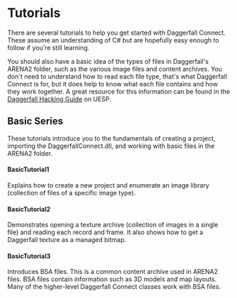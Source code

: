 # Tutorials #

There are several tutorials to help you get started with Daggerfall Connect. These assume an understanding of C# but are hopefully easy enough to follow if you're still learning.

You should also have a basic idea of the types of files in Daggerfall's ARENA2 folder, such as the various image files and content archives. You don't need to understand how to read each file type, that's what Daggerfall Connect is for, but it does help to know what each file contains and how they work together. A great resource for this information can be found in the [Daggerfall Hacking Guide](http://www.uesp.net/wiki/Daggerfall:Hacking_Guide) on UESP.

## Basic Series ##

These tutorials introduce you to the fundamentals of creating a project, importing the DaggerfallConnect.dll, and working with basic files in the ARENA2 folder.

#### BasicTutorial1 ####
Explains how to create a new project and enumerate an image library (collection of files of a specific image type).

#### BasicTutorial2 ####
Demonstrates opening a texture archive (collection of images in a single file) and reading each record and frame. It also shows how to get a Daggerfall texture as a managed bitmap.

#### BasicTutorial3 ####
Introduces BSA files. This is a common content archive used in ARENA2 files. BSA files contain information such as 3D models and map layouts. Many of the higher-level Daggerfall Connect classes work with BSA files.